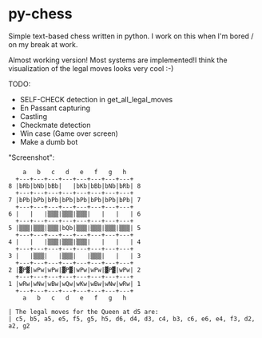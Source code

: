 # py-chess
Simple text-based chess written in python. I work on this when I'm bored / on my break at work.

Almost working version! Most systems are implemented!I think the visualization of the legal moves looks very cool :-)

TODO:
- SELF-CHECK detection in get_all_legal_moves
- En Passant capturing
- Castling
- Checkmate detection
- Win case (Game over screen)
- Make a dumb bot

"Screenshot":
```
    a   b   c   d   e   f   g   h  
  +---+---+---+---+---+---+---+---+
8 |bRb|bNb|bBb|   |bKb|bBb|bNb|bRb| 8
  +---+---+---+---+---+---+---+---+
7 |bPb|bPb|bPb|bPb|bPb|bPb|bPb|bPb| 7
  +---+---+---+---+---+---+---+---+
6 |   |   |▒▒▒|▒▒▒|▒▒▒|   |   |   | 6
  +---+---+---+---+---+---+---+---+
5 |▒▒▒|▒▒▒|▒▒▒|bQb|▒▒▒|▒▒▒|▒▒▒|▒▒▒| 5
  +---+---+---+---+---+---+---+---+
4 |   |   |▒▒▒|▒▒▒|▒▒▒|   |   |   | 4
  +---+---+---+---+---+---+---+---+
3 |   |▒▒▒|   |▒▒▒|   |▒▒▒|   |   | 3
  +---+---+---+---+---+---+---+---+
2 |▓P▓|wPw|wPw|▓P▓|wPw|wPw|▓P▓|wPw| 2
  +---+---+---+---+---+---+---+---+
1 |wRw|wNw|wBw|wQw|wKw|wBw|wNw|wRw| 1
  +---+---+---+---+---+---+---+---+
    a   b   c   d   e   f   g   h  

| The legal moves for the Queen at d5 are: 
| c5, b5, a5, e5, f5, g5, h5, d6, d4, d3, c4, b3, c6, e6, e4, f3, d2, a2, g2
```
